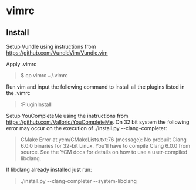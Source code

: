 # vimrc

## Install

Setup Vundle using instructions from https://github.com/VundleVim/Vundle.vim

Apply .vimrc
> \$ cp vimrc ~/.vimrc

Run vim and input the following command to install all the plugins listed in the .vimrc
> :PluginInstall

Setup YouCompleteMe using the instructions from https://github.com/Valloric/YouCompleteMe. On 32 bit system the following error may occur on the execution of ./install.py --clang-completer:
> CMake Error at ycm/CMakeLists.txt:76 (message):
  No prebuilt Clang 6.0.0 binaries for 32-bit Linux.  You'll have to compile
  Clang 6.0.0 from source.  See the YCM docs for details on how to use a
  user-compiled libclang.

If libclang already installed just run:
> ./install.py --clang-completer --system-libclang
